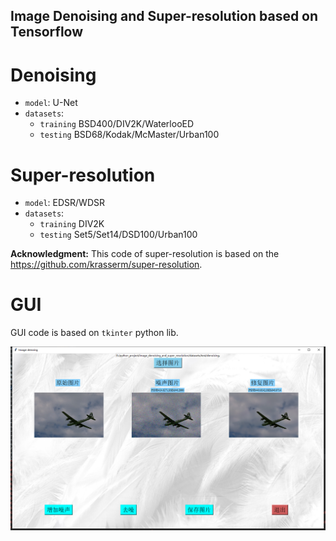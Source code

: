 ## Image Denoising and Super-resolution based on Tensorflow

# Denoising

- `model`: U-Net
- `datasets`:
  - `training` BSD400/DIV2K/WaterlooED
  - `testing` BSD68/Kodak/McMaster/Urban100

# Super-resolution

- `model`: EDSR/WDSR
- `datasets`:
  - `training` DIV2K
  - `testing` Set5/Set14/DSD100/Urban100

**Acknowledgment:**
This code of super-resolution is based on the 
https://github.com/krasserm/super-resolution.

# GUI

GUI code is based on `tkinter` python lib.

![GUI](denoising/saved_images/GUI/gui.png)
